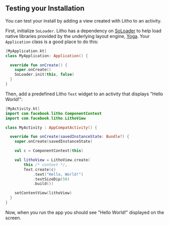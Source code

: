 ## Testing your Installation

You can test your install by adding a view created with Litho to an activity.

First, initialize `SoLoader`. Litho has a dependency on [SoLoader](https://github.com/facebook/SoLoader) to help load native libraries provided by the underlying layout engine, [Yoga](https://facebook.github.io/yoga/). Your `Application` class is a good place to do this:

```kotlin
[MyApplication.kt]
class MyApplication: Application() {

  override fun onCreate() {
    super.onCreate()
    SoLoader.init(this, false)
  }
}
```

Then, add a predefined Litho `Text` widget to an activity that displays "Hello World!":

```kotlin
[MyActivity.kt]
import com.facebook.litho.ComponentContext
import com.facebook.litho.LithoView

class MyActivity : AppCompatActivity() {

  override fun onCreate(savedInstanceState: Bundle?) {
    super.onCreate(savedInstanceState)

    val c = ComponentContext(this)

    val lithoView = LithoView.create(
        this /* context */,
        Text.create(c)
            .text("Hello, World!")
            .textSizeDip(50)
            .build())

    setContentView(lithoView)
  }
}
```

Now, when you run the app you should see "Hello World!" displayed on the screen.